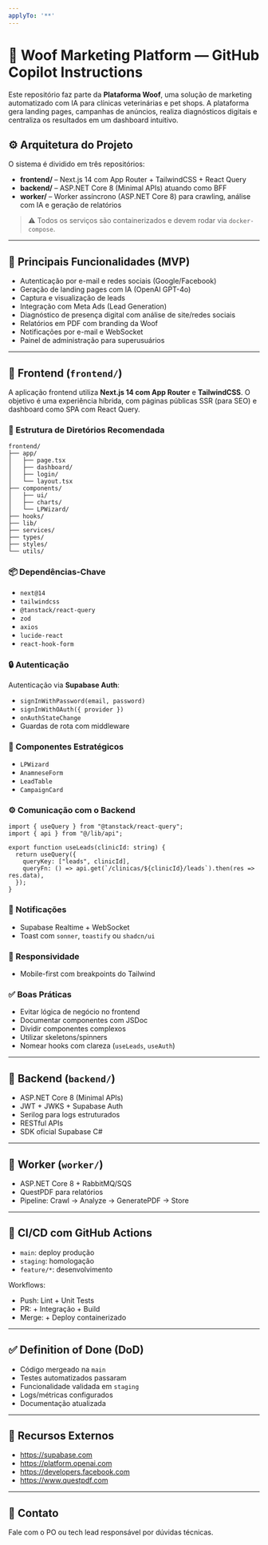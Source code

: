 ```yaml
---
applyTo: '**'
---
```


# 🐶 Woof Marketing Platform — GitHub Copilot Instructions

Este repositório faz parte da **Plataforma Woof**, uma solução de marketing automatizado com IA para clínicas veterinárias e pet shops. A plataforma gera landing pages, campanhas de anúncios, realiza diagnósticos digitais e centraliza os resultados em um dashboard intuitivo.

## ⚙️ Arquitetura do Projeto

O sistema é dividido em três repositórios:

- **frontend/** – Next.js 14 com App Router + TailwindCSS + React Query
- **backend/** – ASP.NET Core 8 (Minimal APIs) atuando como BFF
- **worker/** – Worker assíncrono (ASP.NET Core 8) para crawling, análise com IA e geração de relatórios

> ⚠️ Todos os serviços são containerizados e devem rodar via `docker-compose`.

---

## 🚀 Principais Funcionalidades (MVP)

- Autenticação por e-mail e redes sociais (Google/Facebook)
- Geração de landing pages com IA (OpenAI GPT-4o)
- Captura e visualização de leads
- Integração com Meta Ads (Lead Generation)
- Diagnóstico de presença digital com análise de site/redes sociais
- Relatórios em PDF com branding da Woof
- Notificações por e-mail e WebSocket
- Painel de administração para superusuários

---

## 🎨 Frontend (`frontend/`)

A aplicação frontend utiliza **Next.js 14 com App Router** e **TailwindCSS**. O objetivo é uma experiência híbrida, com páginas públicas SSR (para SEO) e dashboard como SPA com React Query.

### 📁 Estrutura de Diretórios Recomendada

```
frontend/
├── app/
│   ├── page.tsx
│   ├── dashboard/
│   ├── login/
│   └── layout.tsx
├── components/
│   ├── ui/
│   ├── charts/
│   └── LPWizard/
├── hooks/
├── lib/
├── services/
├── types/
├── styles/
└── utils/
```

### 📦 Dependências-Chave

- `next@14`
- `tailwindcss`
- `@tanstack/react-query`
- `zod`
- `axios`
- `lucide-react`
- `react-hook-form`

### 🔒 Autenticação

Autenticação via **Supabase Auth**:
- `signInWithPassword(email, password)`
- `signInWithOAuth({ provider })`
- `onAuthStateChange`
- Guardas de rota com middleware

### 🧩 Componentes Estratégicos

- `LPWizard`
- `AnamneseForm`
- `LeadTable`
- `CampaignCard`

### ⚙️ Comunicação com o Backend

```tsx
import { useQuery } from "@tanstack/react-query";
import { api } from "@/lib/api";

export function useLeads(clinicId: string) {
  return useQuery({
    queryKey: ["leads", clinicId],
    queryFn: () => api.get(`/clinicas/${clinicId}/leads`).then(res => res.data),
  });
}
```

### 🔔 Notificações

- Supabase Realtime + WebSocket
- Toast com `sonner`, `toastify` ou `shadcn/ui`

### 📱 Responsividade

- Mobile-first com breakpoints do Tailwind

### ✅ Boas Práticas

- Evitar lógica de negócio no frontend
- Documentar componentes com JSDoc
- Dividir componentes complexos
- Utilizar skeletons/spinners
- Nomear hooks com clareza (`useLeads`, `useAuth`)

---

## 🧱 Backend (`backend/`)

- ASP.NET Core 8 (Minimal APIs)
- JWT + JWKS + Supabase Auth
- Serilog para logs estruturados
- RESTful APIs
- SDK oficial Supabase C#

---

## 🧵 Worker (`worker/`)

- ASP.NET Core 8 + RabbitMQ/SQS
- QuestPDF para relatórios
- Pipeline: Crawl → Analyze → GeneratePDF → Store

---

## 🧪 CI/CD com GitHub Actions

- `main`: deploy produção
- `staging`: homologação
- `feature/*`: desenvolvimento

Workflows:
- Push: Lint + Unit Tests
- PR: + Integração + Build
- Merge: + Deploy containerizado

---

## ✅ Definition of Done (DoD)

- Código mergeado na `main`
- Testes automatizados passaram
- Funcionalidade validada em `staging`
- Logs/métricas configurados
- Documentação atualizada

---

## 📌 Recursos Externos

- https://supabase.com
- https://platform.openai.com
- https://developers.facebook.com
- https://www.questpdf.com

---

## 👥 Contato

Fale com o PO ou tech lead responsável por dúvidas técnicas.